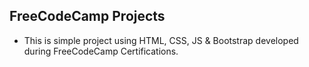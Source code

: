 ## FreeCodeCamp Projects

- This is simple project using HTML, CSS, JS & Bootstrap developed during FreeCodeCamp Certifications.
